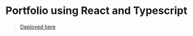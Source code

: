 # Portfolio using React and Typescript

> <a href="https://shehryaar-portfolio.vercel.app/">Deployed here</a>
